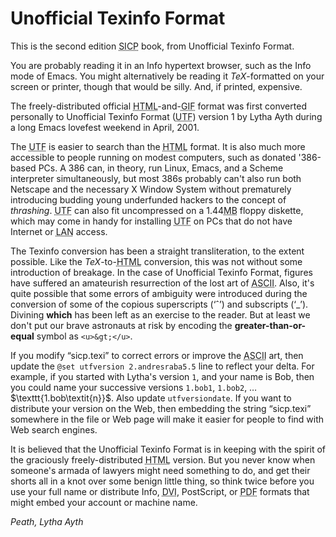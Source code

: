 # Unofficial Texinfo Format

This is the second edition <abbr title="SICP">SICP</abbr> book, from Unofficial Texinfo
Format.

You are probably reading it in an Info hypertext browser, such as the Info
mode of Emacs.  You might alternatively be reading it $TeX$-formatted on your
screen or printer, though that would be silly.  And, if printed, expensive.

The freely-distributed official <abbr title="HTML">HTML</abbr>-and-<abbr title="GIF">GIF</abbr> format was
first converted personally to Unofficial Texinfo Format (<abbr title="UTF">UTF</abbr>)
version 1 by Lytha Ayth during a long Emacs lovefest weekend in April, 2001.

The <abbr title="UTF">UTF</abbr> is easier to search than the <abbr title="HTML">HTML</abbr> format.  It is
also much more accessible to people running on modest computers, such as
donated '386-based PCs.  A 386 can, in theory, run Linux, Emacs, and a Scheme
interpreter simultaneously, but most 386s probably can't also run both Netscape
and the necessary X Window System without prematurely introducing budding young
underfunded hackers to the concept of _thrashing_.  <abbr title="UTF">UTF</abbr> can also fit
uncompressed on a 1.44<abbr title="MB">MB</abbr> floppy diskette, which may come in handy for
installing <abbr title="UTF">UTF</abbr> on PCs that do not have Internet or <abbr title="LAN">LAN</abbr> access.

The Texinfo conversion has been a straight transliteration, to the extent
possible.  Like the $TeX$-to-<abbr title="HTML">HTML</abbr> conversion, this was not without
some introduction of breakage.  In the case of Unofficial Texinfo Format,
figures have suffered an amateurish resurrection of the lost art of
<abbr title="ASCII">ASCII</abbr>.  Also, it's quite possible that some errors of ambiguity
were introduced during the conversion of some of the copious superscripts (‘ˆ’)
and subscripts (‘_’).  Divining **which** has been left as an exercise to
the reader. But at least we don't put our brave astronauts at risk by encoding
the **greater-than-or-equal** symbol as $\texttt{<u>\&gt;</u>}$.

If you modify “sicp.texi” to correct errors or improve the
<abbr title="ASCII">ASCII</abbr> art, then update the $\texttt{@set utfversion 2.andresraba5.5}$
line to reflect your delta.  For example, if you started with Lytha's version
$\texttt{1}$, and your name is Bob, then you could name your successive versions
$\texttt{1.bob1}$, $\texttt{1.bob2}$, … $\texttt{1.bob\textit{n}}$.  Also update
$\texttt{utfversiondate}$.  If you want to distribute your version on the Web, then
embedding the string “sicp.texi” somewhere in the file or Web page will make
it easier for people to find with Web search engines.

It is believed that the Unofficial Texinfo Format is in keeping with the
spirit of the graciously freely-distributed <abbr title="HTML">HTML</abbr> version.  But you
never know when someone's armada of lawyers might need something to do, and get
their shorts all in a knot over some benign little thing, so think twice before
you use your full name or distribute Info, <abbr title="DVI">DVI</abbr>, PostScript, or
<abbr title="PDF">PDF</abbr> formats that might embed your account or machine name.

_Peath, Lytha Ayth_
